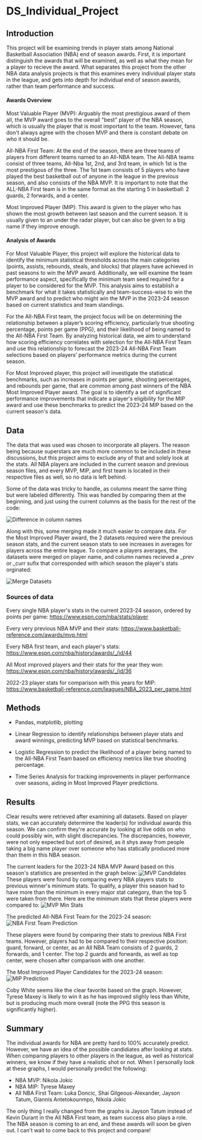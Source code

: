 # DS_Individual_Project

## Introduction
This project will be examining trends in player stats among National Basketball Association (NBA) end of season awards. First, it is important distinguish the awards that will be examined, as well as what they mean for a player to recieve the award. What separates this project from the other NBA data analysis projects is that this examines every individual player stats in the league, and gets into depth for individual end of season awards, rather than team performance and success.

#### Awards Overview

Most Valuable Player (MVP): Arguably the most prestigious award of them all, the MVP award goes to the overall "best" player of the NBA season, which is usually the player that is most important to the team. However, fans don't always agree with the chosen MVP and there is constant debate on who it should be.

All-NBA First Team: At the end of the season, there are three teams of players from different teams named to an All-NBA team. The All-NBA teams consist of three teams, All-Nba 1st, 2nd, and 3rd team, in which 1st is the most prestigous of the three. The 1st team consists of 5 players who have played the best basketball out of anyone in the league in the previous season, and also consists of the NBA MVP. It is important to note that the ALL-NBA First team is in the same format as the starting 5 in basketball: 2 guards, 2 forwards, and a center.

Most Improved Player (MIP): This award is given to the player who has shown the most growth between last season and the current season. It is usually given to an under the radar player, but can also be given to a big name if they improve enough.

#### Analysis of Awards

For Most Valuable Player, this project will explore the historical data to identify the minimum statistical thresholds across the main categories (points, assists, rebounds, steals, and blocks) that players have achieved in past seasons to win the MVP award. Additionally, we will examine the team performance aspect, specifically the minimum team seed required for a player to be considered for the MVP. This analysis aims to establish a benchmark for what it takes statistically and team-success-wise to win the MVP award and to predict who might win the MVP in the 2023-24 season based on current statistics and team standings.

For the All-NBA First team, the project focus will be on determining the relationship between a player’s scoring efficiency, particularly true shooting percentage, points per game (PPG), and their likelihood of being named to the All-NBA First Team. By analyzing historical data, we aim to understand how scoring efficiency correlates with selection for the All-NBA First Team and use this relationship to forecast the 2023-24 All-NBA First Team selections based on players’ performance metrics during the current season.

For Most Improved player, this project will investigate the statistical benchmarks, such as increases in points per game, shooting percentages, and rebounds per game, that are common among past winners of the NBA Most Improved Player award. The goal is to identify a set of significant performance improvements that indicate a player's eligibility for the MIP award and use these benchmarks to predict the 2023-24 MIP based on the current season's data.

## Data

The data that was used was chosen to incorporate all players. The reason being because superstars are much more common to be included in these discussions, but this project aims to exclude any of that and solely look at the stats. All NBA players are included in the current season and previous season files, and every MVP, MIP, and first team is located in their respective files as well, so no data is left behind. 

Some of the data was tricky to handle, as columns meant the same thing but were labeled differently. This was handled by comparing them at the beginning, and just using the current columns as the basis for the rest of the code:

![Difference in column names](graph/DifferentColumnNames.png)


Along with this, some merging made it much easier to compare data. For the Most Improved Player award, the 2 datasets required were the previous season stats, and the current season stats to see increases in averages for players across the entire league. To compare a players averages, the datasets were merged on player name, and column names recieved a _prev or _curr sufix that corresponded with which season the player's stats orginated:

![Merge Datasets](graph/MergingData.png)

### Sources of data

Every single NBA player's stats in the current 2023-24 season, ordered by points per game: https://www.espn.com/nba/stats/player

Every very previous NBA MVP and their stats: https://www.basketball-reference.com/awards/mvp.html

Every NBA first team, and each player's stats: https://www.espn.com/nba/history/awards/_/id/44

All Most improved players and their stats for the year they won: https://www.espn.com/nba/history/awards/_/id/36

2022-23 player stats for comparison with this years for MIP: https://www.basketball-reference.com/leagues/NBA_2023_per_game.html


## Methods
- Pandas, matplotlib, plotting

- Linear Regression to identify relationships between player stats and award winnings, predicting MVP based on statistical benchmarks.
  
- Logistic Regression to predict the likelihood of a player being named to the All-NBA First Team based on efficiency metrics 
  like true shooting percentage.

- Time Series Analysis for tracking improvements in player performance over seasons, aiding in Most Improved Player predictions.

## Results

Clear results were retrieved after examining all datasets. Based on player stats, we can accurately determime the leader(s) for individual awards this season. We can confirm they're accurate by looking at live odds on who could possibly win, with slight discrepancies. The discrepancies, however, were not only expected but sort of desired, as it shys away from people taking a big name player over someone who has statically produced more than them in this NBA season. 

The current leaders for the 2023-24 NBA MVP Award based on this season's statistics are presented in the graph below:
![MVP Candidates](graph/MVPPrediction.png)
These players were found by comparing every NBA players stats to previous winner's minimum stats. To qualify, a player this season had to have more than the minimum in every major stat category, than the top 5 were taken from there. Here are the minimum stats that these players were compared to:
![MVP Min Stats](graph/MVPMinStats.png)


The predicted All-NBA First Team for the 2023-24 season:
![NBA First Team Prediction](graph/FirstTeamPrediction.png)

These players were found by comparing their stats to previous NBA First teams. However, players had to be compared to their respective position: guard, forward, or center, as an All NBA Team consists of 2 guards, 2 forwards, and 1 center. The top 2 guards and forwards, as well as top center, were chosen after comparison with one another.

The Most Improved Player Candidates for the 2023-24 season:
![MIP Prediction](graph/MIPPrediction.png)

Coby White seems like the clear favorite based on the graph. However, Tyrese Maxey is likely to win it as he has improved slighly less than White, but is producing much more overall (note the PPG this season is significantly higher).


## Summary 

The individual awards for NBA are pretty hard to 100% accurately predict. However, we have an idea of the possible candidiates after looking at stats. When comparing players to other players in the league, as well as historical winners, we know if they have a realistic shot or not. When I personally look at these graphs, I would personally predict the following: 
- NBA MVP: Nikola Jokic
- NBA MIP: Tyrese Maxey
- All NBA First Team: Luka Doncic, Shai Gilgeous-Alexander, Jayson Tatum, Giannis Antetokounmpo, Nikola Jokic

The only thing I really changed from the graphs is Jayson Tatum instead of Kevin Durant in the All NBA First team, as team success also plays a role.
The NBA season is coming to an end, and these awards will soon be given out. I can't wait to come back to this project and compare!